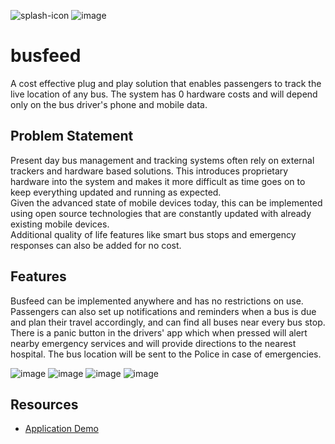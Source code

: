 
![splash-icon](https://user-images.githubusercontent.com/67522615/139585519-15c41af2-148c-4569-8e86-6609560782c0.png)
![image](https://user-images.githubusercontent.com/67522615/139586004-75ae0b83-dfe9-41ad-b51c-82c57bb820f6.png)

# busfeed

A cost effective plug and play solution that enables passengers to track the live location of any bus. The system has 0 hardware costs and will depend only on the bus driver's phone and mobile data. 

## Problem Statement

Present day bus management and tracking systems often rely on external trackers and hardware based solutions. This introduces proprietary hardware into the system and makes it more difficult as time goes on to keep everything updated and running as expected.<br>
Given the advanced state of mobile devices today, this can be implemented using open source technologies that are constantly updated with already existing mobile devices. <br>
Additional quality of life features like smart bus stops and emergency responses can also be added for no cost.

## Features

Busfeed can be implemented anywhere and has no restrictions on use. 
Passengers can also set up notifications and reminders when a bus is due and plan their travel accordingly, and can find all buses near every bus stop. 
There is a panic button in the drivers' app which when pressed will alert nearby emergency services and will provide directions to the nearest hospital. 
The bus location will be sent to the Police in case of emergencies.

![image](https://user-images.githubusercontent.com/67522615/139586250-7c85eefa-fdb7-4a03-9f15-06092a0d9d43.png)
![image](https://user-images.githubusercontent.com/67522615/139586177-73f8cee4-2819-4e58-8f7d-7ca086b9a8f3.png)
![image](https://user-images.githubusercontent.com/67522615/139586639-d8805a14-8bc7-47b3-9ec2-b1c985c736ad.png)
![image](https://user-images.githubusercontent.com/67522615/139586192-be6e61be-d014-42f4-a6ae-7abb91203f8a.png)

## Resources

- [Application Demo](https://drive.google.com/drive/folders/1wcrrVIn54tZR-sP9tTzfLvJgqBa_otpc?usp=sharing)
